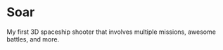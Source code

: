 Soar
====

My first 3D spaceship shooter that involves multiple missions, awesome battles, and more.
